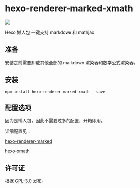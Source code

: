 # hexo-renderer-marked-xmath

[![](https://img.shields.io/npm/v/hexo-renderer-marked-xmath.svg?style=flat-square)](https://www.npmjs.com/package/hexo-renderer-marked-xmath)

Hexo 懒人包 一键支持 markdown 和 mathjax


## 准备

安装之前需要卸载其他全部的 markdown 渲染器和数学公式渲染器。

## 安装

```shell
npm install hexo-renderer-marked-xmath --save
```


## 配置选项

因为是懒人包，因此不需要过多的配置，开箱即用。

详细配置见：

[hexo-renderer-marked](https://github.com/hexojs/hexo-renderer-marked) 

[hexo-xmath](https://github.com/MHuiG/hexo-xmath/)


## 许可证

根据 [GPL-3.0](https://github.com/MHuiG/hexo-xmath/blob/main/LICENSE) 发布。
